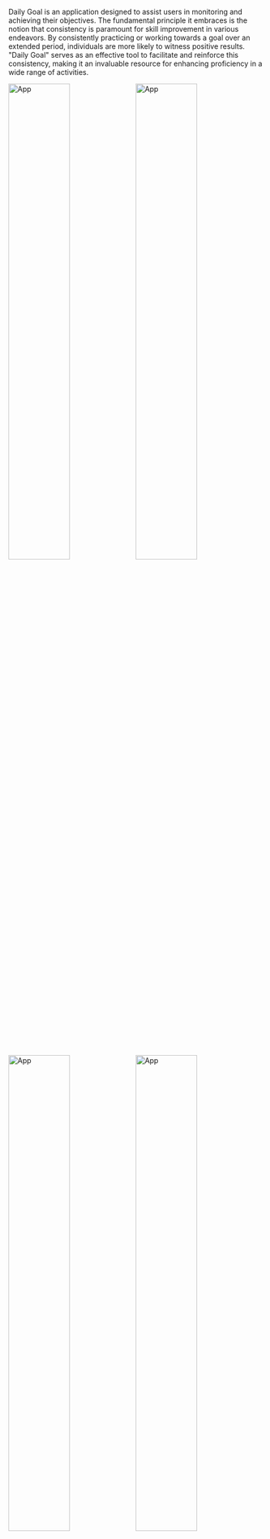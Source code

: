 Daily Goal is an application designed to assist users in monitoring and achieving their objectives. The fundamental principle it embraces is the notion that consistency is paramount for skill improvement in various endeavors. By consistently practicing or working towards a goal over an extended period, individuals are more likely to witness positive results. "Daily Goal" serves as an effective tool to facilitate and reinforce this consistency, making it an invaluable resource for enhancing proficiency in a wide range of activities.

<img src="assets/posts/2019-07-26-daily-goal/1.webp" width="49%" alt="App" title="App" />
<img src="assets/posts/2019-07-26-daily-goal/2.webp" width="49%" alt="App" title="App" />
<img src="assets/posts/2019-07-26-daily-goal/3.webp" width="49%" alt="App" title="App" />
<img src="assets/posts/2019-07-26-daily-goal/4.webp" width="49%" alt="App" title="App" />

*Screenshots taken from the App*
